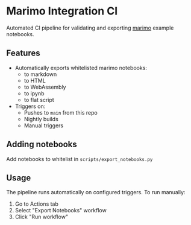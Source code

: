 # Marimo Integration CI

Automated CI pipeline for validating and exporting [marimo](https://github.com/marimo-team/marimo) example notebooks.

## Features

- Automatically exports whitelisted marimo notebooks:
  - to markdown
  - to HTML
  - to WebAssembly
  - to ipynb
  - to flat script
- Triggers on:
  - Pushes to `main` from this repo
  - Nightly builds
  - Manual triggers

## Adding notebooks

Add notebooks to whitelist in `scripts/export_notebooks.py`

## Usage

The pipeline runs automatically on configured triggers. To run manually:

1. Go to Actions tab
2. Select "Export Notebooks" workflow
3. Click "Run workflow"
